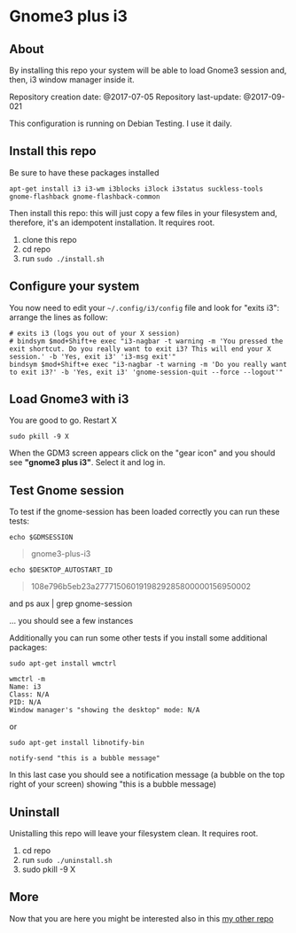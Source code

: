 # Gnome3 plus i3

## About

By installing this repo your system will be able to load Gnome3 session and, then, i3 window manager inside it.

Repository creation date: @2017-07-05
Repository last-update: @2017-09-021

This configuration is running on Debian Testing. I use it daily.


## Install this repo

Be sure to have these packages installed

	apt-get install i3 i3-wm i3blocks i3lock i3status suckless-tools gnome-flashback gnome-flashback-common

Then install this repo: this will just copy a few files in your filesystem and, therefore, it's an idempotent installation. It requires root.

1. clone this repo
1. cd repo
1. run `sudo ./install.sh`


## Configure your system

You now need to edit your `~/.config/i3/config` file and look for "exits i3": arrange the lines as follow:

	# exits i3 (logs you out of your X session)
	# bindsym $mod+Shift+e exec "i3-nagbar -t warning -m 'You pressed the exit shortcut. Do you really want to exit i3? This will end your X session.' -b 'Yes, exit i3' 'i3-msg exit'"
	bindsym $mod+Shift+e exec "i3-nagbar -t warning -m 'Do you really want to exit i3?' -b 'Yes, exit i3' 'gnome-session-quit --force --logout'"


## Load Gnome3 with i3

You are good to go. Restart X

	sudo pkill -9 X

When the GDM3 screen appears click on the "gear icon" and you should see **"gnome3 plus i3"**. Select it and log in.

## Test Gnome session

To test if the gnome-session has been loaded correctly you can run these tests:

	echo $GDMSESSION

> gnome3-plus-i3

	echo $DESKTOP_AUTOSTART_ID

> 108e796b5eb23a2777150601919829285800000156950002

and 
	ps aux | grep gnome-session

... you should see a few instances


Additionally you can run some other tests if you install some additional packages:

	sudo apt-get install wmctrl

	wmctrl -m
	Name: i3
	Class: N/A
	PID: N/A
	Window manager's "showing the desktop" mode: N/A

or

	sudo apt-get install libnotify-bin

	notify-send "this is a bubble message"


In this last case you should see a notification message (a bubble on the top right of your screen) showing "this is a bubble message)

## Uninstall

Unistalling this repo will leave your filesystem clean. It requires root.

1. cd repo
1. run `sudo ./uninstall.sh`
1. sudo pkill -9 X

## More

Now that you are here you might be interested also in this [my other repo](https://github.com/damko/i3-config)
